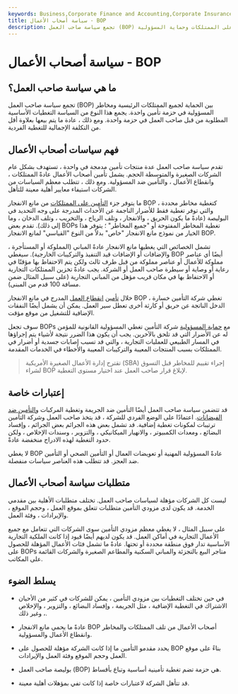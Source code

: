 ```yaml
---
keywords: Business,Corporate Finance and Accounting,Corporate Insurance
title: سياسة أصحاب الأعمال - BOP
description: تجمع سياسة صاحب العمل (BOP) بين الحماية من جميع مخاطر الممتلكات والمسؤولية الرئيسية في حزمة واحدة. وهي تحتوي عادةً على تأمين انقطاع الأعمال والتأمين على الممتلكات وحماية المسؤولية.
---
```


# سياسة أصحاب الأعمال - BOP
## ما هي سياسة صاحب العمل؟

تجمع سياسة صاحب العمل (BOP) بين الحماية لجميع الممتلكات الرئيسية ومخاطر المسؤولية في حزمة تأمين واحدة. يجمع هذا النوع من السياسة التغطيات الأساسية المطلوبة من قبل صاحب العمل في حزمة واحدة. ومع ذلك ، عادة ما يتم بيعها بعلاوة أقل من التكلفة الإجمالية للتغطية الفردية.

## فهم سياسات أصحاب الأعمال

تقدم سياسة صاحب العمل عدة منتجات تأمين مدمجة في واحدة ، تستهدف بشكل عام الشركات الصغيرة والمتوسطة الحجم. يشمل تأمين أصحاب الأعمال عادةً الممتلكات ، وانقطاع الأعمال ، والتأمين ضد المسؤولية. ومع ذلك ، تتطلب معظم السياسات من الشركات استيفاء معايير أهلية معينة للتأهل.

ما يتوفر جزء [التأمين على الممتلكات](/property-insurance) من مانع الانفجار BOP كتغطية مخاطر محددة ، والتي توفر تغطية فقط للأضرار الناجمة عن الأحداث المدرجة على وجه التحديد في البوليصة (عادةً ما يكون الحريق ، والانفجار ، وتلف الرياح ، والتخريب ، وتلف الدخان ، وما إلى ذلك). تقدم بعض BOPs تغطية المخاطر المفتوحة أو "جميع المخاطر" ؛ يتوفر هذا الخيار من نموذج مانع الانفجار "خاص" بدلاً من النوع "القياسي" لمانع الانفجار BOP.

تشمل الخصائص التي يغطيها مانع الانفجار عادةً المباني (المملوكة أو المستأجرة ، والإضافات أو الإضافات قيد التنفيذ والتركيبات الخارجية). سيغطي BOP أيضًا أي عناصر مملوكة للأعمال أو عناصر مملوكة من قبل طرف ثالث ولكن يتم الاحتفاظ بها مؤقتًا في رعاية أو وصاية أو سيطرة صاحب العمل أو الشركة. يجب عادةً تخزين الممتلكات التجارية أو الاحتفاظ بها في مكان قريب مؤهل من المباني التجارية (على سبيل المثال ضمن مسافة 100 قدم من المبنى).

خلال [تأمين](/business-interruption-insurance) [انقطاع العمل](/business-interruption-insurance) المدرج في مانع الانفجار BOP ، تغطي شركة التأمين خسارة الدخل الناتجة عن حريق أو كارثة أخرى تعطل سير العمل. يمكن أن يشمل أيضًا النفقات الإضافية للتشغيل من موقع مؤقت.

سوف تجعل BOPs مع [حماية المسؤولية](/liability_insurance) شركة التأمين تغطي المسؤولية القانونية للمؤمن له عن الأضرار التي قد تلحق بالآخرين. يجب أن يكون هذا الضرر نتيجة لأشياء يتم إجراؤها في المسار الطبيعي للعمليات التجارية ، والتي قد تسبب إصابات جسدية أو أضرار في الممتلكات بسبب المنتجات المعيبة والتركيبات المعيبة والأخطاء في الخدمات المقدمة.

> تقترح إدارة الأعمال الصغيرة الأمريكية (SBA) إجراء تقييم للمخاطر قبل التسوق لشراء BOP لإبلاغ قرار صاحب العمل عند اختيار مستوى التغطية.

>

## إعتبارات خاصة

قد تتضمن سياسة صاحب العمل أيضًا التأمين ضد الجريمة وتغطية المركبات [والتأمين ضد الفيضانات](/flood-insurance). اعتمادًا على الوضع الفردي للشركة ، قد يتخذ صاحب العمل وشركة التأمين ترتيبات لمكونات تغطية إضافية. قد تشمل بعض هذه الجرائم بعض الجرائم ، وإفساد البضائع ، ومعدات الكمبيوتر ، والانهيار الميكانيكي ، والتزوير ، وسندات الإخلاص ، ولكن حدود التغطية لهذه الادراج منخفضة عادةً.

لا يغطي BOP عادةً المسؤولية المهنية أو تعويضات العمال أو التأمين الصحي أو التأمين ضد العجز. قد تتطلب هذه العناصر سياسات منفصلة.

## متطلبات سياسة أصحاب الأعمال

ليست كل الشركات مؤهلة لسياسات صاحب العمل. تختلف متطلبات الأهلية بين مقدمي الخدمة. قد يكون لدى مزودي التأمين متطلبات تتعلق بموقع العمل ، وحجم الموقع ، والإيرادات ، وفئة العمل.

على سبيل المثال ، لا يغطي معظم مزودي التأمين سوى الشركات التي تتعامل مع جميع الأعمال التجارية في أماكن العمل. قد يكون لديهم أيضًا قيود إذا كانت الملكية التجارية الأساسية تدار فوق منطقة محددة أو تحتها. عادةً ما تشمل فئات الأعمال المؤهلة للحصول على BOPs متاجر البيع بالتجزئة والمباني السكنية والمطاعم الصغيرة والشركات القائمة على المكاتب.

## يسلط الضوء

- في حين تختلف التغطيات بين مزودي التأمين ، يمكن للشركات في كثير من الأحيان الاشتراك في التغطية الإضافية ، مثل الجريمة ، وإفساد البضائع ، والتزوير ، والإخلاص ، وغير ذلك.

- عادةً ما يحمي مانع الانفجار BOP أصحاب الأعمال من تلف الممتلكات والمخاطر وانقطاع الأعمال والمسؤولية.

- يحدد مقدمو التأمين ما إذا كانت الشركة مؤهلة للحصول على BOP بناءً على موقع العمل وحجم الموقع وفئة العمل والإيرادات.

- بوليصة صاحب العمل (BOP) هي حزمة تضم تغطية تأمينية أساسية وتباع بأقساط.

- قد تتأهل الشركة لاعتبارات خاصة إذا كانت تفي بمؤهلات أهلية معينة.


